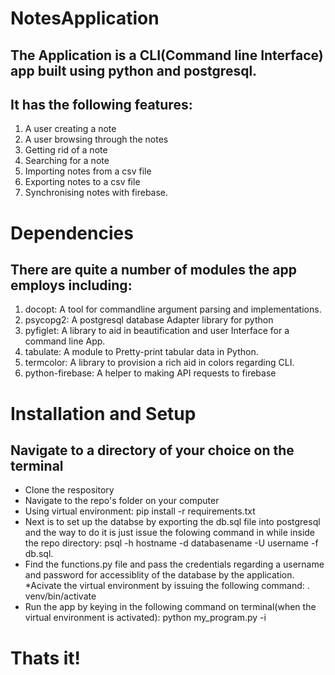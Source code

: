 # NotesApplication
## The Application is a CLI(Command line Interface) app built using python and postgresql.
## It has the following features:
1. A user creating a note
2. A user browsing through the notes
3. Getting rid of a note
4. Searching for a note
5. Importing notes from a csv file
6. Exporting notes to a csv file
7. Synchronising notes with firebase.

# Dependencies
## There are quite a number of modules the app employs including:
1. docopt: A tool for commandline argument parsing and implementations.
2. psycopg2: A postgresql database Adapter library for python
3. pyfiglet: A library to aid in beautification and user Interface for a command line App.
4. tabulate: A module to Pretty-print tabular data in Python.
5. termcolor: A library to provision a rich aid in colors regarding CLI.
6. python-firebase: A helper to making API requests to firebase

# Installation and Setup
## Navigate to a directory of your choice on the terminal
* Clone the respository
* Navigate to the repo's folder on your computer
* Using virtual environment: pip install -r requirements.txt
* Next is to set up the databse by exporting the db.sql file into postgresql and the way to do it is just issue the folowing command in while inside the repo directory: psql -h hostname -d databasename -U username -f db.sql.
* Find the functions.py file and pass the credentials regarding a username and password for accessiblity of the database by the application. 
*Acivate the virtual environment by issuing the following command: . venv/bin/activate
* Run the app by keying in the following command on terminal(when the virtual environment is activated): python my_program.py -i

# Thats it!

